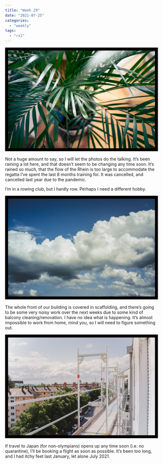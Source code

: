 ```yaml
---
title: "Week 29"
date: "2021-07-25"
categories: 
  - "weekly"
tags: 
  - "rx1"
---
```


![20210725-_DSC6799-DSC-RX1.jpg](/assets/images/27caf-20210725-_dsc6799-dsc-rx1.jpg)

Not a huge amount to say, so I will let the photos do the talking. It’s been raining a lot here, and that doesn’t seem to be changing any time soon. It’s rained so much, that the flow of the Rhein is too large to accommodate the regatta I’ve spent the last 8 months training for. It was cancelled, and cancelled last year due to the pandemic.

I’m in a rowing club, but I hardly row. Perhaps I need a different hobby.

![20210725-_DSC6800-DSC-RX1.jpg](/assets/images/b632a-20210725-_dsc6800-dsc-rx1.jpg)

The whole front of our building is covered in scaffolding, and there’s going to be some very noisy work over the next weeks due to some kind of balcony cleaning/renovation. I have no idea what is happening. It’s almost impossible to work from home, mind you, so I will need to figure something out.

![20210725-_DSC6801-DSC-RX1.jpg](/assets/images/99219-20210725-_dsc6801-dsc-rx1.jpg)

If travel to Japan (for non-olympians) opens up any time soon (i.e. no quarantine), I’ll be booking a flight as soon as possible. It’s been too long, and I had itchy feet last January, let alone July 2021.
